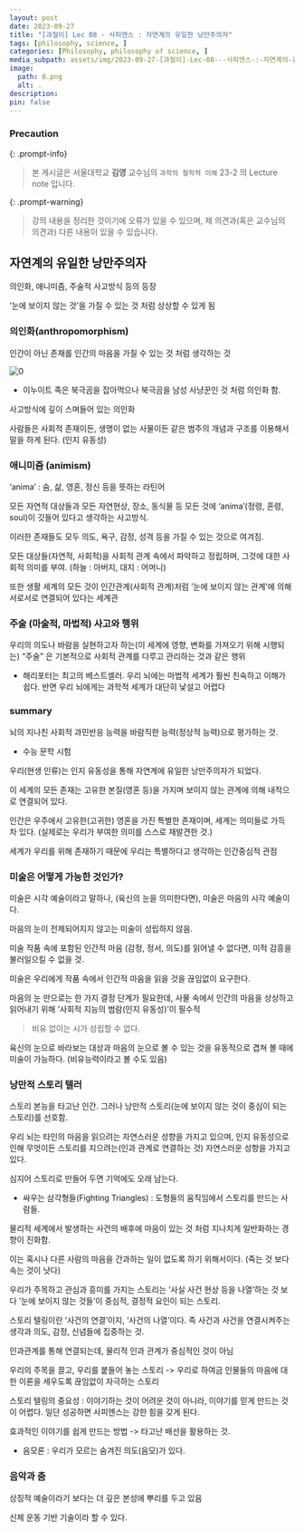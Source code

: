 ```yaml
---
layout: post
date: 2023-09-27
title: "[과철이] Lec 08 - 사피엔스 : 자연계의 유일한 낭만주의자"
tags: [philosophy, science, ]
categories: [Philosophy, philosophy of science, ]
media_subpath: assets/img/2023-09-27-[과철이]-Lec-08---사피엔스-:-자연계의-유일한-낭만주의자.md
image:
  path: 0.png
  alt: .
description:  
pin: false
---
```



### Precaution


{: .prompt-info}


> 본 게시글은 서울대학교 **김영** 교수님의 `과학의 철학적 이해` 23-2 의 Lecture note 입니다. 


{: .prompt-warning}


> 강의 내용을 정리한 것이기에 오류가 있을 수 있으며, 제 의견과(혹은 교수님의 의견과) 다른 내용이 있을 수 있습니다.


## 자연계의 유일한 낭만주의자


의인화, 애니미즘, 주술적 사고방식 등의 등장


’눈에 보이지 않는 것’을 가질 수 있는 것 처럼 상상할 수 있게 됨


### 의인화(anthropomorphism)


인간이 아닌 존재를 인간의 마음을 가질 수 있는 것 처럼 생각하는 것


![0](/0.png)

- 이누이트 족은 북극곰을 잡아먹으나 북극곰을 남성 사냥꾼인 것 처럼 의인화 함.

사고방식에 깊이 스며들어 있는 의인화


사람들은 사회적 존재이든, 생명이 없는 사물이든 같은 범주의 개념과 구조를 이용해서 말을 하게 된다. (인지 유동성)


### 애니미즘 (animism)


‘anima’ :
숨, 삶, 영혼, 정신 등을 뜻하는 라틴어


모든 자연적 대상들과 모든 자연현상, 장소, 동식물 등 모든 것에 ‘anima’(정령, 혼령, soul)이 깃들어 있다고 생각하는 사고방식.


이러한 존재들도 모두 의도, 욕구, 감정, 성격 등을 가질 수 있는 것으로 여겨짐.


모든 대상들(자연적, 사회적)을 사회적 관계 속에서 파악하고 정립하며, 그것에 대한 사회적 의미를 부여. (하늘 : 아버지, 대지 : 어머니)


또한 생활 세계의 모든 것이 인간관계(사회적 관계)처럼 ’눈에 보이지 않는 관계’에 의해 서로서로 연결되어 있다는 세계관


### 주술 (마술적, 마법적) 사고와 행위


우리의 의도나 바람을 실현하고자 하는(이 세계에 영향, 변화를 가져오기 위해 시행되는) “주술” 은 기본적으로 사회적 관계를 다루고 관리하는 것과 같은 행위

- 해리포터는 최고의 베스트셀러. 우리 뇌에는 마법적 세계가 훨씬 친숙하고 이해가 쉽다. 반면 우리 뇌에게는 과학적 세계가 대단히 낯설고 어렵다

### summary


뇌의 지나친 사회적 과민반응 능력을 바람직한 능력(정상적 능력)으로 평가하는 것.

- 수능 문학 시험

우리(현생 인류)는 인지 유동성을 통해 자연계에 유일한 낭만주의자가 되었다.


이 세계의 모든 존재는 고유한 본질(영혼 등)을 가지며 보이지 않는 관계에 의해 내적으로 연결되어 있다.


인간은 우주에서 고유한(고귀한) 영혼을 가진 특별한 존재이며, 세계는 의미들로 가득 차 있다. (실제로는 우리가 부여한 의미를 스스로 재발견한 것.)


세계가 우리를 위해 존재하기 때문에 우리는 특별하다고 생각하는 인간중심적 관점


### 미술은 어떻게 가능한 것인가?


미술은 시각 예술이라고 말하나, (육신의 눈을 의미한다면), 미술은 마음의 시각 예술이다.


마음의 눈이 전제되어지지 않고는 미술이 성립하지 않음.


미술 작품 속에 포함된 인간적 마음 (감정, 정서, 의도)를 읽어낼 수 없다면, 미적 감흥을 불러일으킬 수 없을 것.


미술은 우리에게 작품 속에서 인간적 마음을 읽을 것을 끊임없이 요구한다.


마음의 눈 만으로는 한 가지 결정 단계가 필요한데, 사물 속에서 인간의 마음을 상상하고 읽어내기 위해 ’사회적 지능의 범람(인지 유동성)’이 필수적


> 비유 없이는 시가 성립할 수 없다.


육신의 눈으로 바라보는 대상과 마음의 눈으로 볼 수 있는 것을 유동적으로 겹쳐 볼 때에 미술이 가능하다. (비유능력이라고 볼 수도 있음)


### 낭만적 스토리 텔러


스토리 본능을 타고난 인간. 그러나 낭만적 스토리(눈에 보이지 않는 것이 중심이 되는 스토리)를 선호함.


우리 뇌는 타인의 마음을 읽으려는 자연스러운 성향을 가지고 있으며, 인지 유동성으로 인해 무엇이든 스토리를 지으려는(인과 관계로 연결하는 것) 자연스러운 성향을 가지고 있다.


심지어 스토리로 만들어 두면 기억에도 오래 남는다.

- 싸우는 삼각형들(Fighting Triangles) : 도형들의 움직임에서 스토리를 만드는 사람들.

물리적 세계에서 발생하는 사건의 배후에 마음이 있는 것 처럼 지나치게 일반화하는 경향이 진화함.


이는 혹시나 다른 사람의 마음을 간과하는 일이 없도록 하기 위해서이다. (죽는 것 보다 속는 것이 낫다)


우리가 주목하고 관심과 흥미를 가지는 스토리는 ’사실 사건 현상 등을 나열’하는 것 보다 ’눈에 보이지 않는 것들’이 중심적, 결정적 요인이 되는 스토리.


스토리 텔링이란 ’사건의 연결’이지, ’사건의 나열’이다. 즉 사건과 사건을 연결시켜주는 생각과 의도, 감정, 신념들에 집중하는 것.


인과관계를 통해 연결되는데, 물리적 인과 관계가 중심적인 것이 아님


우리의 주목을 끌고, 우리를 붙들어 놓는 스토리 -> 우리로 하여금 인물들의 마음에 대한 이론을 세우도록 끊임없이 자극하는 스토리


스토리 텔링의 중요성 : 이야기하는 것이 어려운 것이 아니라, 이야기를 믿게 만드는 것이 어렵다. 일단 성공하면 사피엔스는 강한 힘을 갖게 된다.


효과적인 이야기를 쉽게 만드는 방법 -> 타고난 배선을 활용하는 것.

- 음모론 : 우리가 모르는 숨겨진 의도(음모)가 있다.

### 음악과 춤


상징적 예술이라기 보다는 더 깊은 본성에 뿌리를 두고 있음


신체 운동 기반 기술이라 할 수 있다.

